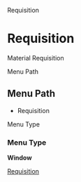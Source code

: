 
Requisition
# Requisition


Material Requisition

Menu Path
## Menu Path



- Requisition

Menu Type
### Menu Type

**Window**


[Requisition](functional-guide/window/window-requisition.md)